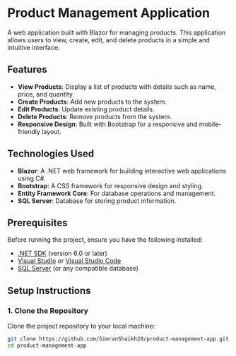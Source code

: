 # Product Management Application

A web application built with Blazor for managing products. This application allows users to view, create, edit, and delete products in a simple and intuitive interface.

## Features

- **View Products**: Display a list of products with details such as name, price, and quantity.
- **Create Products**: Add new products to the system.
- **Edit Products**: Update existing product details.
- **Delete Products**: Remove products from the system.
- **Responsive Design**: Built with Bootstrap for a responsive and mobile-friendly layout.

## Technologies Used

- **Blazor**: A .NET web framework for building interactive web applications using C#.
- **Bootstrap**: A CSS framework for responsive design and styling.
- **Entity Framework Core**: For database operations and management.
- **SQL Server**: Database for storing product information.

## Prerequisites

Before running the project, ensure you have the following installed:

- [.NET SDK](https://dotnet.microsoft.com/download) (version 6.0 or later)
- [Visual Studio](https://visualstudio.microsoft.com/) or [Visual Studio Code](https://code.visualstudio.com/)
- [SQL Server](https://www.microsoft.com/en-us/sql-server/sql-server-downloads) (or any compatible database)

## Setup Instructions

### 1. Clone the Repository

Clone the project repository to your local machine:

```bash
git clone https://github.com/SimranShaikh20/product-management-app.git
cd product-management-app
